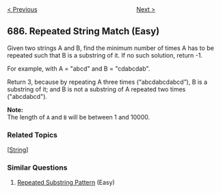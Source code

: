 <!--|This file generated by command(leetcode description); DO NOT EDIT.    |-->
<!--+----------------------------------------------------------------------+-->
<!--|@author    Openset <openset.wang@gmail.com>                           |-->
<!--|@link      https://github.com/openset                                 |-->
<!--|@home      https://github.com/openset/leetcode                        |-->
<!--+----------------------------------------------------------------------+-->

[< Previous](https://github.com/openset/leetcode/tree/master/problems/redundant-connection-ii "Redundant Connection II")
　　　　　　　　　　　　　　　　
[Next >](https://github.com/openset/leetcode/tree/master/problems/longest-univalue-path "Longest Univalue Path")

## 686. Repeated String Match (Easy)

<p>Given two strings A and B, find the minimum number of times A has to be repeated such that B is a substring of it. If no such solution, return -1.</p>

<p>For example, with A = &quot;abcd&quot; and B = &quot;cdabcdab&quot;.</p>

<p>Return 3, because by repeating A three times (&ldquo;abcdabcdabcd&rdquo;), B is a substring of it; and B is not a substring of A repeated two times (&quot;abcdabcd&quot;).</p>

<p><b>Note:</b><br />
The length of <code>A</code> and <code>B</code> will be between 1 and 10000.</p>

### Related Topics
  [[String](https://github.com/openset/leetcode/tree/master/tag/string/README.md)]

### Similar Questions
  1. [Repeated Substring Pattern](https://github.com/openset/leetcode/tree/master/problems/repeated-substring-pattern) (Easy)
